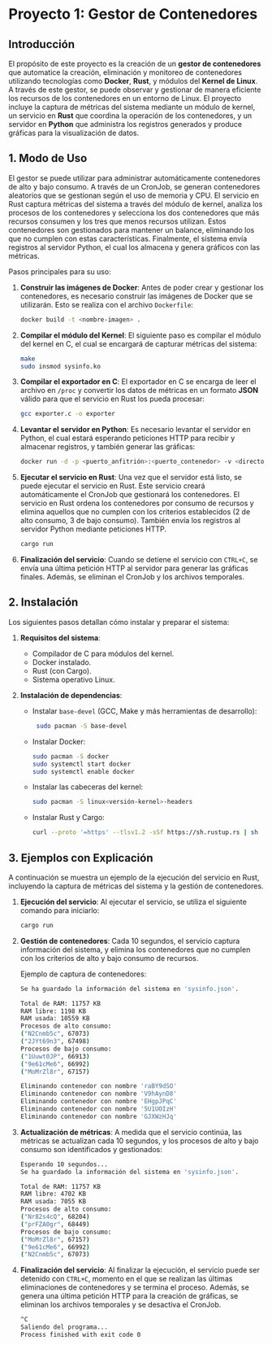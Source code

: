 # Proyecto 1: Gestor de Contenedores

## Introducción

El propósito de este proyecto es la creación de un **gestor de contenedores** que automatice la creación, eliminación y
monitoreo de contenedores utilizando tecnologías como **Docker**, **Rust**, y módulos del **Kernel de Linux**. A través
de este gestor, se puede observar y gestionar de manera eficiente los recursos de los contenedores en un entorno de
Linux. El proyecto incluye la captura de métricas del sistema mediante un módulo de kernel, un servicio en **Rust** que
coordina la operación de los contenedores, y un servidor en **Python** que administra los registros generados y produce
gráficas para la visualización de datos.

## 1. Modo de Uso

El gestor se puede utilizar para administrar automáticamente contenedores de alto y bajo consumo. A través de un
CronJob, se generan contenedores aleatorios que se gestionan según el uso de memoria y CPU. El servicio en Rust captura
métricas del sistema a través del módulo de kernel, analiza los procesos de los contenedores y selecciona los dos
contenedores que más recursos consumen y los tres que menos recursos utilizan. Estos contenedores son gestionados para
mantener un balance, eliminando los que no cumplen con estas características. Finalmente, el sistema envía registros al
servidor Python, el cual los almacena y genera gráficos con las métricas.

Pasos principales para su uso:

1. **Construir las imágenes de Docker**:
   Antes de poder crear y gestionar los contenedores, es necesario construir las imágenes de Docker que se utilizarán.
   Esto se realiza con el archivo `Dockerfile`:

   ```bash
   docker build -t <nombre-imagen> .
   ```

2. **Compilar el módulo del Kernel**:
   El siguiente paso es compilar el módulo del kernel en C, el cual se encargará de capturar métricas del sistema:

   ```bash
   make
   sudo insmod sysinfo.ko
   ```

3. **Compilar el exportador en C**:
   El exportador en C se encarga de leer el archivo en `/proc` y convertir los datos de métricas en un formato **JSON**
   válido para que el servicio en Rust los pueda procesar:

   ```bash
   gcc exporter.c -o exporter
   ```

4. **Levantar el servidor en Python**:
   Es necesario levantar el servidor en Python, el cual estará esperando peticiones HTTP para recibir y almacenar
   registros, y también generar las gráficas:

   ```bash
   docker run -d -p <puerto_anfitrión>:<puerto_contenedor> -v <directorio-anfitrión>:/app <nombre-imagen>
   ```

5. **Ejecutar el servicio en Rust**:
   Una vez que el servidor está listo, se puede ejecutar el servicio en Rust. Este servicio creará automáticamente el
   CronJob que gestionará los contenedores. El servicio en Rust ordena los contenedores por consumo de recursos y
   elimina aquellos que no cumplen con los criterios establecidos (2 de alto consumo, 3 de bajo consumo). También envía
   los registros al servidor Python mediante peticiones HTTP.

   ```bash
   cargo run
   ```

6. **Finalización del servicio**:
   Cuando se detiene el servicio con `CTRL+C`, se envía una última petición HTTP al servidor para generar las gráficas
   finales. Además, se eliminan el CronJob y los archivos temporales.

## 2. Instalación

Los siguientes pasos detallan cómo instalar y preparar el sistema:

1. **Requisitos del sistema**:
    - Compilador de C para módulos del kernel.
    - Docker instalado.
    - Rust (con Cargo).
    - Sistema operativo Linux.

2. **Instalación de dependencias**:
    - Instalar `base-devel` (GCC, Make y más herramientas de desarrollo):
      ```bash
       sudo pacman -S base-devel
      ```
    - Instalar Docker:
      ```bash
      sudo pacman -S docker
      sudo systemctl start docker
      sudo systemctl enable docker
      ```
    - Instalar las cabeceras del kernel:
      ```bash
      sudo pacman -S linux<versión-kernel>-headers
      ```
    - Instalar Rust y Cargo:
      ```bash
      curl --proto '=https' --tlsv1.2 -sSf https://sh.rustup.rs | sh
      ```

## 3. Ejemplos con Explicación

A continuación se muestra un ejemplo de la ejecución del servicio en Rust, incluyendo la captura de métricas del sistema
y la gestión de contenedores.

1. **Ejecución del servicio**:
   Al ejecutar el servicio, se utiliza el siguiente comando para iniciarlo:

   ```bash
   cargo run
   ```

2. **Gestión de contenedores**:
   Cada 10 segundos, el servicio captura información del sistema, y elimina los contenedores que no cumplen con los
   criterios de alto y bajo consumo de recursos.

   Ejemplo de captura de contenedores:

   ```bash
   Se ha guardado la información del sistema en 'sysinfo.json'.
   
   Total de RAM: 11757 KB
   RAM libre: 1198 KB
   RAM usada: 10559 KB
   Procesos de alto consumo:
   ("N2Cnmb5c", 67073)
   ("2JYt69n3", 67498)
   Procesos de bajo consumo:
   ("1Uuwt0JP", 66913)
   ("9e61cMe6", 66992)
   ("MoMrZl8r", 67157)
   
   Eliminando contenedor con nombre 'raBY9dSO'
   Eliminando contenedor con nombre 'V9hAynD8'
   Eliminando contenedor con nombre 'EHgpJPqC'
   Eliminando contenedor con nombre '5U1UOIzH'
   Eliminando contenedor con nombre 'GJXWzHJq'
   ```

3. **Actualización de métricas**:
   A medida que el servicio continúa, las métricas se actualizan cada 10 segundos, y los procesos de alto y bajo consumo
   son identificados y gestionados:

   ```bash
   Esperando 10 segundos...
   Se ha guardado la información del sistema en 'sysinfo.json'.
   
   Total de RAM: 11757 KB
   RAM libre: 4702 KB
   RAM usada: 7055 KB
   Procesos de alto consumo:
   ("Nr82s4cQ", 68204)
   ("prFZA0gr", 68449)
   Procesos de bajo consumo:
   ("MoMrZl8r", 67157)
   ("9e61cMe6", 66992)
   ("N2Cnmb5c", 67073)
   ```

4. **Finalización del servicio**:
   Al finalizar la ejecución, el servicio puede ser detenido con `CTRL+C`, momento en el que se realizan las últimas
   eliminaciones de contenedores y se termina el proceso. Además, se genera una última petición HTTP para la creación de
   gráficas, se eliminan los archivos temporales y se desactiva el CronJob.

   ```bash
   ^C
   Saliendo del programa...
   Process finished with exit code 0
   ```
